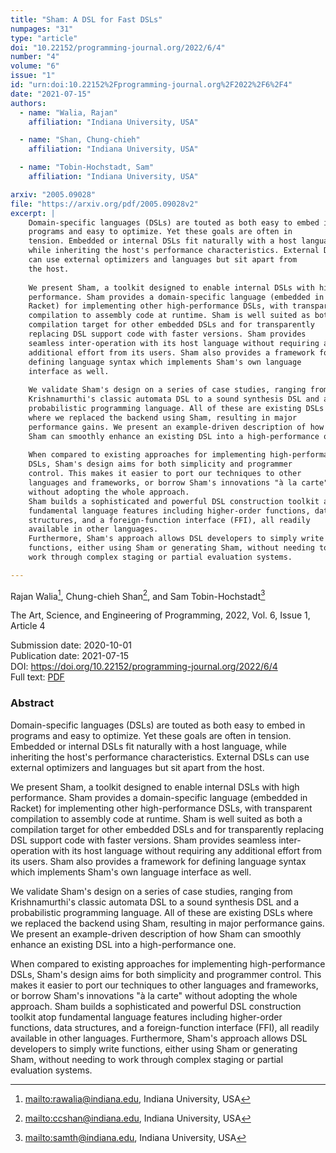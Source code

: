 ```yaml
---
title: "Sham: A DSL for Fast DSLs"
numpages: "31"
type: "article"
doi: "10.22152/programming-journal.org/2022/6/4"
number: "4"
volume: "6"
issue: "1"
id: "urn:doi:10.22152%2Fprogramming-journal.org%2F2022%2F6%2F4"
date: "2021-07-15"
authors: 
  - name: "Walia, Rajan"
    affiliation: "Indiana University, USA"

  - name: "Shan, Chung-chieh"
    affiliation: "Indiana University, USA"

  - name: "Tobin-Hochstadt, Sam"
    affiliation: "Indiana University, USA"

arxiv: "2005.09028"
file: "https://arxiv.org/pdf/2005.09028v2"
excerpt: |
    Domain-specific languages (DSLs) are touted as both easy to embed in
    programs and easy to optimize. Yet these goals are often in
    tension. Embedded or internal DSLs fit naturally with a host language,
    while inheriting the host's performance characteristics. External DSLs
    can use external optimizers and languages but sit apart from
    the host.
    
    We present Sham, a toolkit designed to enable internal DSLs with high
    performance. Sham provides a domain-specific language (embedded in
    Racket) for implementing other high-performance DSLs, with transparent
    compilation to assembly code at runtime. Sham is well suited as both a
    compilation target for other embedded DSLs and for transparently
    replacing DSL support code with faster versions. Sham provides
    seamless inter-operation with its host language without requiring any
    additional effort from its users. Sham also provides a framework for
    defining language syntax which implements Sham's own language
    interface as well.
    
    We validate Sham's design on a series of case studies, ranging from
    Krishnamurthi's classic automata DSL to a sound synthesis DSL and a
    probabilistic programming language. All of these are existing DSLs
    where we replaced the backend using Sham, resulting in major
    performance gains. We present an example-driven description of how
    Sham can smoothly enhance an existing DSL into a high-performance one.
    
    When compared to existing approaches for implementing high-performance
    DSLs, Sham's design aims for both simplicity and programmer
    control. This makes it easier to port our techniques to other
    languages and frameworks, or borrow Sham's innovations "à la carte"
    without adopting the whole approach.
    Sham builds a sophisticated and powerful DSL construction toolkit atop
    fundamental language features including higher-order functions, data
    structures, and a foreign-function interface (FFI), all readily
    available in other languages.
    Furthermore, Sham's approach allows DSL developers to simply write
    functions, either using Sham or generating Sham, without needing to
    work through complex staging or partial evaluation systems.

---
```

Rajan Walia[^1], Chung-chieh Shan[^2], and Sam Tobin-Hochstadt[^3]

The Art, Science, and Engineering of Programming, 2022, Vol. 6, Issue 1, Article 4

Submission date: 2020-10-01  
Publication date: 2021-07-15  
DOI: <https://doi.org/10.22152/programming-journal.org/2022/6/4>  
Full text: [PDF](https://arxiv.org/pdf/2005.09028v2)  


### Abstract
Domain-specific languages (DSLs) are touted as both easy to embed in
programs and easy to optimize. Yet these goals are often in
tension. Embedded or internal DSLs fit naturally with a host language,
while inheriting the host's performance characteristics. External DSLs
can use external optimizers and languages but sit apart from
the host.

We present Sham, a toolkit designed to enable internal DSLs with high
performance. Sham provides a domain-specific language (embedded in
Racket) for implementing other high-performance DSLs, with transparent
compilation to assembly code at runtime. Sham is well suited as both a
compilation target for other embedded DSLs and for transparently
replacing DSL support code with faster versions. Sham provides
seamless inter-operation with its host language without requiring any
additional effort from its users. Sham also provides a framework for
defining language syntax which implements Sham's own language
interface as well.

We validate Sham's design on a series of case studies, ranging from
Krishnamurthi's classic automata DSL to a sound synthesis DSL and a
probabilistic programming language. All of these are existing DSLs
where we replaced the backend using Sham, resulting in major
performance gains. We present an example-driven description of how
Sham can smoothly enhance an existing DSL into a high-performance one.

When compared to existing approaches for implementing high-performance
DSLs, Sham's design aims for both simplicity and programmer
control. This makes it easier to port our techniques to other
languages and frameworks, or borrow Sham's innovations "à la carte"
without adopting the whole approach.
Sham builds a sophisticated and powerful DSL construction toolkit atop
fundamental language features including higher-order functions, data
structures, and a foreign-function interface (FFI), all readily
available in other languages.
Furthermore, Sham's approach allows DSL developers to simply write
functions, either using Sham or generating Sham, without needing to
work through complex staging or partial evaluation systems.


[^1]: <mailto:rawalia@indiana.edu>, Indiana University, USA
[^2]: <mailto:ccshan@indiana.edu>, Indiana University, USA
[^3]: <mailto:samth@indiana.edu>, Indiana University, USA
